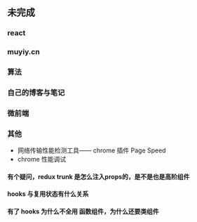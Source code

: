 ## 未完成

### react

### muyiy.cn

### 算法

### 自己的博客与笔记

### 微前端

### 其他
- 网络传输性能检测工具—— chrome 插件 Page Speed
- chrome 性能调试


#### 有个疑问，redux trunk 是怎么注入props的，是不是也是高阶组件
#### hooks 与复用状态有什么关系
#### 有了 hooks 为什么不全用 函数组件，为什么还要类组件
